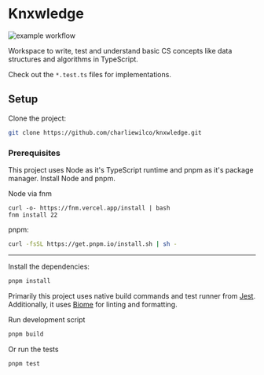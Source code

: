 # Knxwledge

![example workflow](https://github.com/charliewilco/knxwledge/actions/workflows/build.yml/badge.svg)

Workspace to write, test and understand basic CS concepts like data structures and algorithms in TypeScript.

Check out the `*.test.ts` files for implementations.

## Setup

Clone the project:

```sh
git clone https://github.com/charliewilco/knxwledge.git
```

### Prerequisites

This project uses Node as it's TypeScript runtime and pnpm as it's package manager. Install Node and pnpm.

Node via fnm
```
curl -o- https://fnm.vercel.app/install | bash
fnm install 22
```

pnpm:
```sh
curl -fsSL https://get.pnpm.io/install.sh | sh -
```

---

Install the dependencies:

```sh
pnpm install
```

Primarily this project uses native build commands and test runner from [Jest](https://jestjs.io). Additionally, it uses [Biome](https://biomejs.dev/) for linting and formatting.

Run development script

```sh
pnpm build
```

Or run the tests

```sh
pnpm test
```
